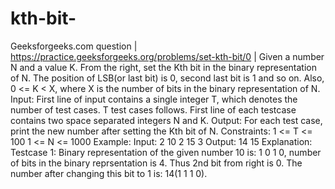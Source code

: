 # kth-bit-
Geeksforgeeks.com question | https://practice.geeksforgeeks.org/problems/set-kth-bit/0 | Given a number N and a value K. From the right, set the Kth bit in the binary representation of N. The position of LSB(or last bit) is 0, second last bit is 1 and so on. Also, 0 &lt;= K &lt; X, where X is the number of bits in the binary representation of N.  Input: First line of input contains a single integer T, which denotes the number of test cases. T test cases follows. First line of each testcase contains two space separated integers N and K.  Output: For each test case, print the new number after setting the Kth bit of N.  Constraints: 1 &lt;= T &lt;= 100 1 &lt;= N &lt;= 1000  Example: Input: 2 10 2 15 3  Output: 14 15  Explanation: Testcase 1: Binary representation of the given number 10 is: 1 0 1 0, number of bits in the binary reprsentation is 4. Thus 2nd bit from right is 0. The number after changing this bit to 1 is: 14(1 1 1 0).
